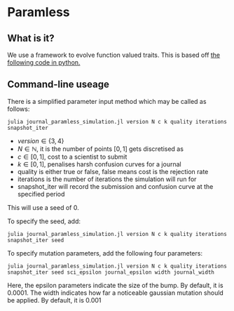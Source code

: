 # Paramless

## What is it?

We use a framework to evolve function valued traits. This is based off [the following code in python.](https://github.com/juliangarcia/paramless)

## Command-line useage

There is a simplified parameter input method which may be called as follows:

```
julia journal_paramless_simulation.jl version N c k quality iterations snapshot_iter
```

- $version \in \{3,4\}$
- $N \in \mathbb{N}$, it is the number of points $[0,1]$ gets discretised as 
- $c \in [0,1]$, cost to a scientist to submit
- $k \in [0,1]$, penalises harsh confusion curves for a journal
- quality is either true or false, false means cost is the rejection rate
- iterations is the number of iterations the simulation will run for 
- snapshot_iter will record the submission and confusion curve at the specified period

This will use a seed of $0$.

To specify the seed, add:

```
julia journal_paramless_simulation.jl version N c k quality iterations snapshot_iter seed
```

To specify mutation parameters, add the following four parameters:

```
julia journal_paramless_simulation.jl version N c k quality iterations snapshot_iter seed sci_epsilon journal_epsilon width journal_width
```

Here, the epsilon parameters indicate the size of the bump. By default, it is $0.0001$. The width indicates how far a noticeable gaussian mutation should be applied. By default, it is $0.001$



